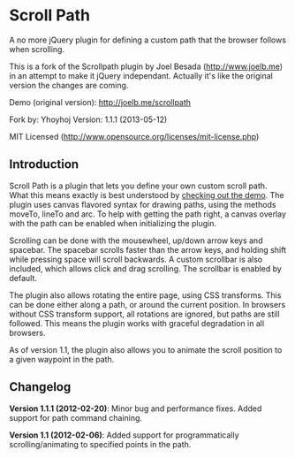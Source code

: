 Scroll Path
==================
A no more jQuery plugin for defining a custom path that the browser
follows when scrolling.

This is a fork of the Scrollpath plugin by Joel Besada (http://www.joelb.me) in an attempt to make it jQuery independant.
Actually it's like the original version the changes are coming.

Demo (original version): http://joelb.me/scrollpath

Fork by: Yhoyhoj 
Version: 1.1.1 (2013-05-12)

MIT Licensed (http://www.opensource.org/licenses/mit-license.php)

Introduction
---------------
Scroll Path is a plugin that lets you define your own custom scroll path. What this means exactly is best understood by [checking out the demo](http://joelb.me/scrollpath). The plugin uses canvas flavored syntax for drawing paths, using the methods moveTo, lineTo and arc. To help with getting the path right, a canvas overlay with the path can be enabled when initializing the plugin.

Scrolling can be done with the mousewheel, up/down arrow keys and spacebar. The spacebar scrolls faster than the arrow keys, and holding shift while pressing space will scroll backwards. A custom scrollbar is also included, which allows click and drag scrolling. The scrollbar is enabled by default.

The plugin also allows rotating the entire page, using CSS transforms. This can be done either along a path, or around the current position. In browsers without CSS transform support, all rotations are ignored, but paths are still followed. This means the plugin works with graceful degradation in all browsers.

As of version 1.1, the plugin also allows you to animate the scroll position to a given waypoint in the path.

Changelog
---------
__Version 1.1.1 (2012-02-20)__:
Minor bug and performance fixes. Added support for path command chaining.

__Version 1.1 (2012-02-06)__:
Added support for programmatically scrolling/animating to specified points in the path.

